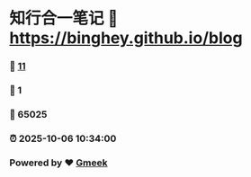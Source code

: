 # 知行合一笔记 :link: https://binghey.github.io/blog 
### :page_facing_up: [11](https://binghey.github.io/blog/tag.html) 
### :speech_balloon: 1 
### :hibiscus: 65025 
### :alarm_clock: 2025-10-06 10:34:00 
### Powered by :heart: [Gmeek](https://github.com/Meekdai/Gmeek)
